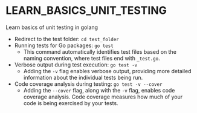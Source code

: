# LEARN_BASICS_UNIT_TESTING
Learn basics of unit testing in golang

- Redirect to the test folder: `cd test_folder`
- Running tests for Go packages: `go test`
  - This command automatically identifies test files based on the naming convention, where test files end with `_test.go`.
- Verbose output during test execution: `go test -v`
  - Adding the `-v` flag enables verbose output, providing more detailed information about the individual tests being run.
- Code coverage analysis during testing: `go test -v --cover`
  - Adding the `--cover` flag, along with the `-v` flag, enables code coverage analysis. Code coverage measures how much of your code is being exercised by your tests.

